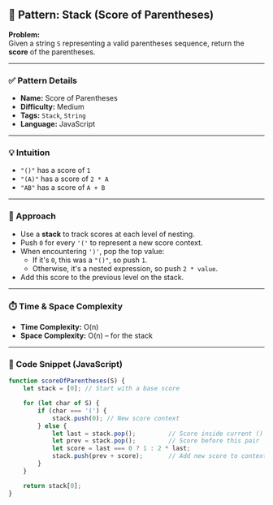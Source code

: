 ## 🧩 Pattern: Stack (Score of Parentheses)

**Problem:**  
Given a string `S` representing a valid parentheses sequence, return the **score** of the parentheses.

---

### ✅ Pattern Details

- **Name:** Score of Parentheses  
- **Difficulty:** Medium  
- **Tags:** `Stack`, `String`  
- **Language:** JavaScript  

---

### 💡 Intuition

- `"()"` has a score of `1`
- `"(A)"` has a score of `2 * A`
- `"AB"` has a score of `A + B`

---

### 🧠 Approach

- Use a **stack** to track scores at each level of nesting.
- Push `0` for every `'('` to represent a new score context.
- When encountering `')'`, pop the top value:
  - If it's `0`, this was a `"()"`, so push `1`.
  - Otherwise, it's a nested expression, so push `2 * value`.
- Add this score to the previous level on the stack.

---

### ⏱️ Time & Space Complexity

- **Time Complexity:** O(n)  
- **Space Complexity:** O(n) – for the stack

---

### 📎 Code Snippet (JavaScript)

```js
function scoreOfParentheses(S) {
    let stack = [0]; // Start with a base score

    for (let char of S) {
        if (char === '(') {
            stack.push(0); // New score context
        } else {
            let last = stack.pop();         // Score inside current ()
            let prev = stack.pop();         // Score before this pair
            let score = last === 0 ? 1 : 2 * last;
            stack.push(prev + score);       // Add new score to context
        }
    }

    return stack[0];
}
